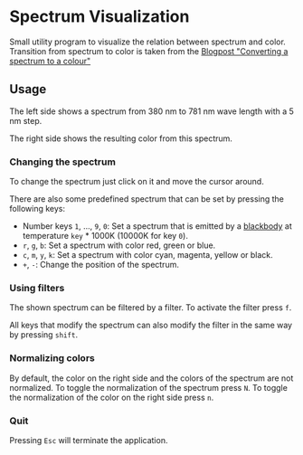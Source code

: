 # Spectrum Visualization
Small utility program to visualize the relation between spectrum and color.
Transition from spectrum to color is taken from the [Blogpost "Converting a spectrum to a colour"](https://scipython.com/blog/converting-a-spectrum-to-a-colour/)

## Usage
The left side shows a spectrum from 380 nm to 781 nm wave length with a 5 nm step.

The right side shows the resulting color from this spectrum.

### Changing the spectrum
To change the spectrum just click on it and move the cursor around.

There are also some predefined spectrum that can be set by pressing the following keys:
- Number keys `1`, ..., `9`, `0`: Set a spectrum that is emitted by a [blackbody](https://en.wikipedia.org/wiki/Black-body_radiation) at temperature `key` * 1000K (10000K for key `0`).
- `r`, `g`, `b`: Set a spectrum with color red, green or blue.
- `c`, `m`, `y`, `k`: Set a spectrum with color cyan, magenta, yellow or black.
- `+`, `-`: Change the position of the spectrum.

### Using filters
The shown spectrum can be filtered by a filter. To activate the filter press `f`.

All keys that modify the spectrum can also modify the filter in the same way by pressing `shift`.

### Normalizing colors
By default, the color on the right side and the colors of the spectrum are not normalized.
To toggle the normalization of the spectrum press `N`. To toggle the normalization of the color on the right side press `n`.

### Quit
Pressing `Esc` will terminate the application.
